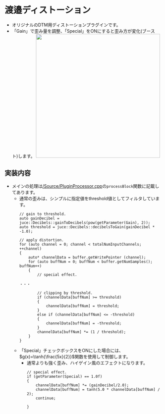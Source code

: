 # 渡邉ディストーション
* オリジナルのDTM用ディストーションプラグインです。
* 「Gain」で歪み量を調整、「Special」をONにすると歪み方が変化(ブースト)します。
  <img width=400 src="https://github.com/plasmo310/juce-plugin-distortion/assets/77447256/c8c75c93-c65c-4ba1-bb00-349e2756ae6a"/>

## 実装内容

* メインの処理は<a href="Source/PluginProcessor.cpp">/Source/PluginProcessor.cpp</a>の<code>processBlock</code>関数に記載してあります。
  * 通常の歪みは、シンプルに指定値をthreshold値としてフィルタしています。
    ```
    // gain to threshold.
    auto gainDecibel = juce::Decibels::gainToDecibels(pow(getParameter(Gain), 2));
    auto threshold = juce::Decibels::decibelsToGain(gainDecibel * -1.0);
    
    // apply distortion.
    for (auto channel = 0; channel < totalNumInputChannels; ++channel)
    {
        auto* channelData = buffer.getWritePointer (channel);
        for (auto buffNum = 0; buffNum < buffer.getNumSamples(); buffNum++)
        {
            // special effect.
    
    ・・・
    
            // clipping by threshold.
            if (channelData[buffNum] >= threshold)
            {
                channelData[buffNum] = threshold;
            }
            else if (channelData[buffNum] <= -threshold)
            {
                channelData[buffNum] = -threshold;
            }
            channelData[buffNum] *= (1 / threshold);
        }
    }
    ```
  * 「Special」チェックボックスをONにした場合には、$`g(x)=\tanh{\frac{5x}{2}}`$関数を使用して制御します。
    * 通常よりも強く歪み、ハイゲイン風のエフェクトになります。
      ```
      // special effect.
      if (getParameter(Special) == 1.0f)
      {
          channelData[buffNum] *= (gainDecibel/2.0);
          channelData[buffNum] = tanh(5.0 * channelData[buffNum] / 2);
          continue;
          
      }
      ```
